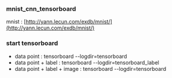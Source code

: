 ### mnist_cnn_tensorboard

mnist : [http://yann.lecun.com/exdb/mnist/](http://yann.lecun.com/exdb/mnist/)

### start tensorboard 

- data point :  tensorboard --logdir=tensorboard
- data point + label : tensorboard --logdir=tensorboard_label
- data point + label + image : tensorboard --logdir=tensorboard
